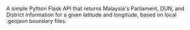 A simple Python Flask API that returns Malaysia's Parliament, DUN, and District information for a given latitude and longitude, based on local .geojson boundary files.
